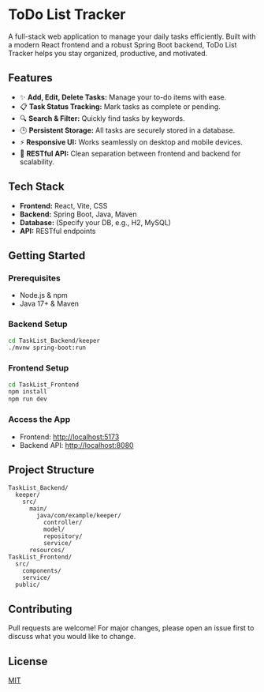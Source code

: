 # ToDo List Tracker

A full-stack web application to manage your daily tasks efficiently. Built with a modern React frontend and a robust Spring Boot backend, ToDo List Tracker helps you stay organized, productive, and motivated.

## Features

- ✨ **Add, Edit, Delete Tasks:** Manage your to-do items with ease.
- 📋 **Task Status Tracking:** Mark tasks as complete or pending.
- 🔍 **Search & Filter:** Quickly find tasks by keywords.
- 🕒 **Persistent Storage:** All tasks are securely stored in a database.
- ⚡ **Responsive UI:** Works seamlessly on desktop and mobile devices.
- 🔗 **RESTful API:** Clean separation between frontend and backend for scalability.

## Tech Stack

- **Frontend:** React, Vite, CSS
- **Backend:** Spring Boot, Java, Maven
- **Database:** (Specify your DB, e.g., H2, MySQL)
- **API:** RESTful endpoints

## Getting Started

### Prerequisites

- Node.js & npm
- Java 17+ & Maven

### Backend Setup

```bash
cd TaskList_Backend/keeper
./mvnw spring-boot:run
```

### Frontend Setup

```bash
cd TaskList_Frontend
npm install
npm run dev
```

### Access the App

- Frontend: [http://localhost:5173](http://localhost:5173)
- Backend API: [http://localhost:8080](http://localhost:8080)

## Project Structure

```
TaskList_Backend/
  keeper/
    src/
      main/
        java/com/example/keeper/
          controller/
          model/
          repository/
          service/
      resources/
TaskList_Frontend/
  src/
    components/
    service/
  public/
```

## Contributing

Pull requests are welcome! For major changes, please open an issue first to discuss what you would like to change.

## License

[MIT](LICENSE)
